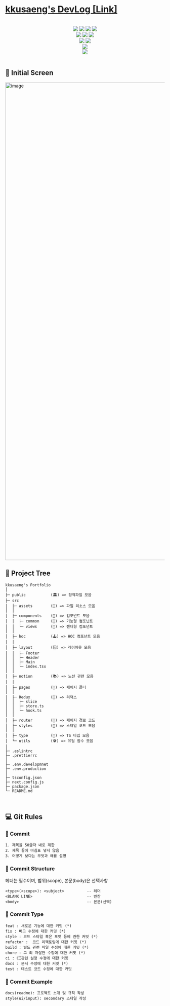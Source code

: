 # [kkusaeng's DevLog [Link]](https://kku.dev/)

<br>

<div align="center">
	<img src="https://img.shields.io/badge/Next.js-000000?style=flat&logo=Next.js&logoColor=white" />
	<img src="https://img.shields.io/badge/React-61DAFB?style=flat&logo=React&logoColor=white" />
	<img src="https://img.shields.io/badge/TypeScript-3178C6?style=flat&logo=TypeScript&logoColor=white" />
	<img src="https://img.shields.io/badge/Tailwind CSS-06B6D4?style=flat&logo=Tailwind CSS&logoColor=white" />
</div>
  
<div align="center">

</div>

<div align="center">
	<img src="https://img.shields.io/badge/HTML5-E34F26?style=flat&logo=HTML5&logoColor=white" />
		<img src="https://img.shields.io/badge/CSS3-1572B6?style=flat&logo=CSS3&logoColor=white" />
	<img src="https://img.shields.io/badge/JavaScript-F7DF1E?style=flat&logo=JavaScript&logoColor=white" />
</div>

<div align="center">
	<img src="https://img.shields.io/badge/ESLint-4B32C3?style=flat&logo=ESLint&logoColor=white" />
	<img src="https://img.shields.io/badge/Prettier-F7B93E?style=flat&logo=Prettier&logoColor=white" />
</div>

<div align="center">
	<img src="https://img.shields.io/badge/Notion-000000?style=flat&logo=Notion&logoColor=white" />
</div>

<div align="center">
	<img src="https://img.shields.io/badge/Vercel-000000?style=flat&logo=Vercel&logoColor=white" />
</div>
<br>

## 📸 Initial Screen

<img width="1508" alt="image" src="https://user-images.githubusercontent.com/38034518/218312477-cb8f8d1e-ab76-4939-9366-80d6302f1004.png">

## 🌲 Project Tree

```
kkusaeng's Portfolio
│
├─ public           (🏛️) => 정적파일 모음
├─ src
│  ├─ assets        (🏦) => 파일 리소스 모음
│  │
│  ├─ components    (🧩) => 컴포넌트 모음
│  │  ├─ common     (🛞) => 기능형 컴포넌트
│  │  └─ views      (🎨) => 렌더형 컴포넌트
│  │
│  ├─ hoc           (🕹️) => HOC 컴포넌트 모음
│  │
│  ├─ layout        (🪟) => 레이아웃 모음
│  │  ├─ Footer
│  │  ├─ Header
│  │  ├─ Main
│  │  └─ index.tsx
│  │
│  ├─ notion        (📚) => 노션 관련 모음
│  │
│  ├─ pages         (📄) => 페이지 폴더
│  │
│  ├─ Redux         (🧀) => 리덕스
│  │  ├─ slice
│  │  ├─ store.ts
│  │  └─ hook.ts
│  │
│  ├─ router        (🚦) => 페이지 경로 코드
│  ├─ styles        (🕺) => 스타일 코드 모음
│  │
│  ├─ type          (🎲) => TS 타입 모음
│  └─ utils         (🛠️) => 유틸 함수 모음
│
├─ .eslintrc
├─ .prettierrc
│
├─ .env.developmnet
├─ .env.production
│
├─ tsconfig.json
├─ next.config.js
├─ package.json
└─ README.md
```

<br>

## 💻 Git Rules

### 📌 Commit

    1. 제목을 50글자 내로 제한
    2. 제목 끝에 마침표 넣지 않음
    3. 어떻게 보다는 무엇과 왜를 설명

### 📌 Commit Structure

<p>헤더는 필수이며, 범위(scope), 본문(body)은 선택사항</p>

```
<type>(<scope>): <subject>          -- 헤더
<BLANK LINE>                        -- 빈칸
<body>                              -- 본문(선택)
```

### 📌 Commit Type

```
feat : 새로운 기능에 대한 커밋 (*)
fix : 버그 수정에 대한 커밋 (*)
style : 코드 스타일 혹은 포맷 등에 관한 커밋 (*)
refactor :  코드 리팩토링에 대한 커밋 (*)
build : 빌드 관련 파일 수정에 대한 커밋 (*)
chore : 그 외 자잘한 수정에 대한 커밋 (*)
ci : CI관련 설정 수정에 대한 커밋
docs : 문서 수정에 대한 커밋 (*)
test : 테스트 코드 수정에 대한 커밋
```

### 📌 Commit Example

```
docs(readme): 프로젝트 소개 및 규칙 작성
style(ui/input): secondary 스타일 작성
```

<br>
